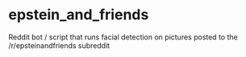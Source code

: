 # epstein_and_friends
Reddit bot / script that runs facial detection on pictures posted to the /r/epsteinandfriends subreddit

